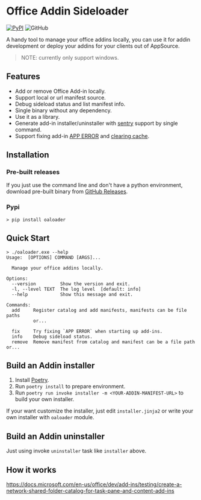 # Office Addin Sideloader

[![PyPI](https://img.shields.io/pypi/v/oaloader?style=flat-square)](https://pypi.org/project/oaloader/)
![GitHub](https://img.shields.io/github/license/elonzh/office-addin-sideloader?style=flat-square)

A handy tool to manage your office addins locally,
you can use it for addin development or deploy your addins for your clients out of AppSource.

> NOTE: currently only support windows.

## Features

- Add or remove Office Add-in locally.
- Support local or url manifest source.
- Debug sideload status and list manifest info.
- Single binary without any dependency.
- Use it as a library.
- Generate add-in installer/uninstaller with [sentry](https://sentry.io) support by single command.
- Support fixing add-in [APP ERROR](https://docs.microsoft.com/en-us/office365/troubleshoot/installation/cannot-install-office-add-in) and [clearing cache](https://docs.microsoft.com/en-us/office/dev/add-ins/testing/clear-cache).

## Installation

### Pre-built releases

If you just use the command line and don't have a python environment,
download pre-built binary from [GitHub Releases](https://github.com/elonzh/office-addin-sideloader/releases).

### Pypi

```shell
> pip install oaloader
```

## Quick Start

```text
> ./oaloader.exe --help
Usage:  [OPTIONS] COMMAND [ARGS]...

  Manage your office addins locally.

Options:
  --version         Show the version and exit.
  -l, --level TEXT  The log level  [default: info]
  --help            Show this message and exit.

Commands:
  add     Register catalog and add manifests, manifests can be file paths
          or...

  fix     Try fixing `APP ERROR` when starting up add-ins.
  info    Debug sideload status.
  remove  Remove manifest from catalog and manifest can be a file path or...
```

## Build an Addin installer

1. Install [Poetry](https://python-poetry.org/docs/).
2. Run `poetry install` to prepare environment.
3. Run `poetry run invoke installer -m <YOUR-ADDIN-MANIFEST-URL>` to build your own installer.

If your want customize the installer, just edit `installer.jinja2` or write your own installer with `oaloader` module.

## Build an Addin uninstaller

Just using invoke `uninstaller` task like `installer` above.

## How it works

https://docs.microsoft.com/en-us/office/dev/add-ins/testing/create-a-network-shared-folder-catalog-for-task-pane-and-content-add-ins
